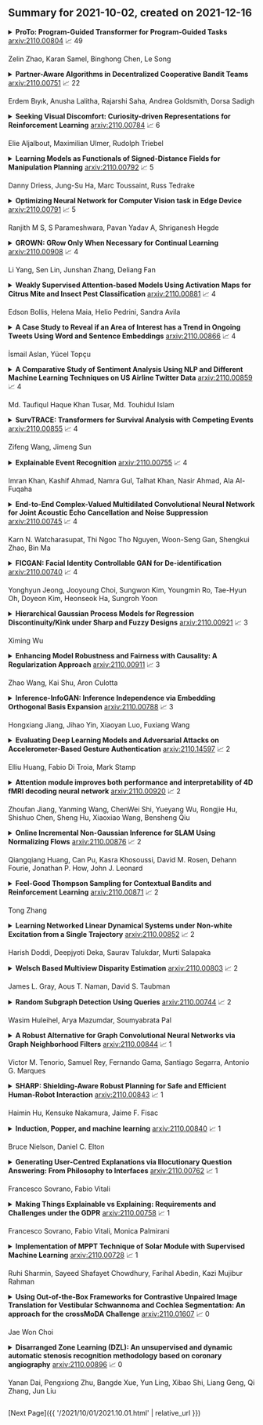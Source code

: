 ## Summary for 2021-10-02, created on 2021-12-16


<details><summary><b>ProTo: Program-Guided Transformer for Program-Guided Tasks</b>
<a href="https://arxiv.org/abs/2110.00804">arxiv:2110.00804</a>
&#x1F4C8; 49 <br>
<p>Zelin Zhao, Karan Samel, Binghong Chen, Le Song</p></summary>
<p>

**Abstract:** Programs, consisting of semantic and structural information, play an important role in the communication between humans and agents. Towards learning general program executors to unify perception, reasoning, and decision making, we formulate program-guided tasks which require learning to execute a given program on the observed task specification. Furthermore, we propose the Program-guided Transformer (ProTo), which integrates both semantic and structural guidance of a program by leveraging cross-attention and masked self-attention to pass messages between the specification and routines in the program. ProTo executes a program in a learned latent space and enjoys stronger representation ability than previous neural-symbolic approaches. We demonstrate that ProTo significantly outperforms the previous state-of-the-art methods on GQA visual reasoning and 2D Minecraft policy learning datasets. Additionally, ProTo demonstrates better generalization to unseen, complex, and human-written programs.

</p>
</details>

<details><summary><b>Partner-Aware Algorithms in Decentralized Cooperative Bandit Teams</b>
<a href="https://arxiv.org/abs/2110.00751">arxiv:2110.00751</a>
&#x1F4C8; 22 <br>
<p>Erdem Bıyık, Anusha Lalitha, Rajarshi Saha, Andrea Goldsmith, Dorsa Sadigh</p></summary>
<p>

**Abstract:** When humans collaborate with each other, they often make decisions by observing others and considering the consequences that their actions may have on the entire team, instead of greedily doing what is best for just themselves. We would like our AI agents to effectively collaborate in a similar way by capturing a model of their partners. In this work, we propose and analyze a decentralized Multi-Armed Bandit (MAB) problem with coupled rewards as an abstraction of more general multi-agent collaboration. We demonstrate that naïve extensions of single-agent optimal MAB algorithms fail when applied for decentralized bandit teams. Instead, we propose a Partner-Aware strategy for joint sequential decision-making that extends the well-known single-agent Upper Confidence Bound algorithm. We analytically show that our proposed strategy achieves logarithmic regret, and provide extensive experiments involving human-AI and human-robot collaboration to validate our theoretical findings. Our results show that the proposed partner-aware strategy outperforms other known methods, and our human subject studies suggest humans prefer to collaborate with AI agents implementing our partner-aware strategy.

</p>
</details>

<details><summary><b>Seeking Visual Discomfort: Curiosity-driven Representations for Reinforcement Learning</b>
<a href="https://arxiv.org/abs/2110.00784">arxiv:2110.00784</a>
&#x1F4C8; 6 <br>
<p>Elie Aljalbout, Maximilian Ulmer, Rudolph Triebel</p></summary>
<p>

**Abstract:** Vision-based reinforcement learning (RL) is a promising approach to solve control tasks involving images as the main observation. State-of-the-art RL algorithms still struggle in terms of sample efficiency, especially when using image observations. This has led to increased attention on integrating state representation learning (SRL) techniques into the RL pipeline. Work in this field demonstrates a substantial improvement in sample efficiency among other benefits. However, to take full advantage of this paradigm, the quality of samples used for training plays a crucial role. More importantly, the diversity of these samples could affect the sample efficiency of vision-based RL, but also its generalization capability. In this work, we present an approach to improve sample diversity for state representation learning. Our method enhances the exploration capability of RL algorithms, by taking advantage of the SRL setup. Our experiments show that our proposed approach boosts the visitation of problematic states, improves the learned state representation, and outperforms the baselines for all tested environments. These results are most apparent for environments where the baseline methods struggle. Even in simple environments, our method stabilizes the training, reduces the reward variance, and promotes sample efficiency.

</p>
</details>

<details><summary><b>Learning Models as Functionals of Signed-Distance Fields for Manipulation Planning</b>
<a href="https://arxiv.org/abs/2110.00792">arxiv:2110.00792</a>
&#x1F4C8; 5 <br>
<p>Danny Driess, Jung-Su Ha, Marc Toussaint, Russ Tedrake</p></summary>
<p>

**Abstract:** This work proposes an optimization-based manipulation planning framework where the objectives are learned functionals of signed-distance fields that represent objects in the scene. Most manipulation planning approaches rely on analytical models and carefully chosen abstractions/state-spaces to be effective. A central question is how models can be obtained from data that are not primarily accurate in their predictions, but, more importantly, enable efficient reasoning within a planning framework, while at the same time being closely coupled to perception spaces. We show that representing objects as signed-distance fields not only enables to learn and represent a variety of models with higher accuracy compared to point-cloud and occupancy measure representations, but also that SDF-based models are suitable for optimization-based planning. To demonstrate the versatility of our approach, we learn both kinematic and dynamic models to solve tasks that involve hanging mugs on hooks and pushing objects on a table. We can unify these quite different tasks within one framework, since SDFs are the common object representation. Video: https://youtu.be/ga8Wlkss7co

</p>
</details>

<details><summary><b>Optimizing Neural Network for Computer Vision task in Edge Device</b>
<a href="https://arxiv.org/abs/2110.00791">arxiv:2110.00791</a>
&#x1F4C8; 5 <br>
<p>Ranjith M S, S Parameshwara, Pavan Yadav A, Shriganesh Hegde</p></summary>
<p>

**Abstract:** The field of computer vision has grown very rapidly in the past few years due to networks like convolution neural networks and their variants. The memory required to store the model and computational expense are very high for such a network limiting it to deploy on the edge device. Many times, applications rely on the cloud but that makes it hard for working in real-time due to round-trip delays. We overcome these problems by deploying the neural network on the edge device itself. The computational expense for edge devices is reduced by reducing the floating-point precision of the parameters in the model. After this the memory required for the model decreases and the speed of the computation increases where the performance of the model is least affected. This makes an edge device to predict from the neural network all by itself.

</p>
</details>

<details><summary><b>GROWN: GRow Only When Necessary for Continual Learning</b>
<a href="https://arxiv.org/abs/2110.00908">arxiv:2110.00908</a>
&#x1F4C8; 4 <br>
<p>Li Yang, Sen Lin, Junshan Zhang, Deliang Fan</p></summary>
<p>

**Abstract:** Catastrophic forgetting is a notorious issue in deep learning, referring to the fact that Deep Neural Networks (DNN) could forget the knowledge about earlier tasks when learning new tasks. To address this issue, continual learning has been developed to learn new tasks sequentially and perform knowledge transfer from the old tasks to the new ones without forgetting. While recent structure-based learning methods show the capability of alleviating the forgetting problem, these methods start from a redundant full-size network and require a complex learning process to gradually grow-and-prune or search the network structure for each task, which is inefficient. To address this problem and enable efficient network expansion for new tasks, we first develop a learnable sparse growth method eliminating the additional pruning/searching step in previous structure-based methods. Building on this learnable sparse growth method, we then propose GROWN, a novel end-to-end continual learning framework to dynamically grow the model only when necessary. Different from all previous structure-based methods, GROWN starts from a small seed network, instead of a full-sized one. We validate GROWN on multiple datasets against state-of-the-art methods, which shows superior performance in both accuracy and model size. For example, we achieve 1.0\% accuracy gain on average compared to the current SOTA results on CIFAR-100 Superclass 20 tasks setting.

</p>
</details>

<details><summary><b>Weakly Supervised Attention-based Models Using Activation Maps for Citrus Mite and Insect Pest Classification</b>
<a href="https://arxiv.org/abs/2110.00881">arxiv:2110.00881</a>
&#x1F4C8; 4 <br>
<p>Edson Bollis, Helena Maia, Helio Pedrini, Sandra Avila</p></summary>
<p>

**Abstract:** Citrus juices and fruits are commodities with great economic potential in the international market, but productivity losses caused by mites and other pests are still far from being a good mark. Despite the integrated pest mechanical aspect, only a few works on automatic classification have handled images with orange mite characteristics, which means tiny and noisy regions of interest. On the computational side, attention-based models have gained prominence in deep learning research, and, along with weakly supervised learning algorithms, they have improved tasks performed with some label restrictions. In agronomic research of pests and diseases, these techniques can improve classification performance while pointing out the location of mites and insects without specific labels, reducing deep learning development costs related to generating bounding boxes. In this context, this work proposes an attention-based activation map approach developed to improve the classification of tiny regions called Two-Weighted Activation Mapping, which also produces locations using feature map scores learned from class labels. We apply our method in a two-stage network process called Attention-based Multiple Instance Learning Guided by Saliency Maps. We analyze the proposed approach in two challenging datasets, the Citrus Pest Benchmark, which was captured directly in the field using magnifying glasses, and the Insect Pest, a large pest image benchmark. In addition, we evaluate and compare our models with weakly supervised methods, such as Attention-based Deep MIL and WILDCAT. The results show that our classifier is superior to literature methods that use tiny regions in their classification tasks, surpassing them in all scenarios by at least 16 percentage points. Moreover, our approach infers bounding box locations for salient insects, even training without any location labels.

</p>
</details>

<details><summary><b>A Case Study to Reveal if an Area of Interest has a Trend in Ongoing Tweets Using Word and Sentence Embeddings</b>
<a href="https://arxiv.org/abs/2110.00866">arxiv:2110.00866</a>
&#x1F4C8; 4 <br>
<p>İsmail Aslan, Yücel Topçu</p></summary>
<p>

**Abstract:** In the field of Natural Language Processing, information extraction from texts has been the objective of many researchers for years. Many different techniques have been applied in order to reveal the opinion that a tweet might have, thus understanding the sentiment of the small writing up to 280 characters. Other than figuring out the sentiment of a tweet, a study can also focus on finding the correlation of the tweets with a certain area of interest, which constitutes the purpose of this study. In order to reveal if an area of interest has a trend in ongoing tweets, we have proposed an easily applicable automated methodology in which the Daily Mean Similarity Scores that show the similarity between the daily tweet corpus and the target words representing our area of interest is calculated by using a naïve correlation-based technique without training any Machine Learning Model. The Daily Mean Similarity Scores have mainly based on cosine similarity and word/sentence embeddings computed by Multilanguage Universal Sentence Encoder and showed main opinion stream of the tweets with respect to a certain area of interest, which proves that an ongoing trend of a specific subject on Twitter can easily be captured in almost real time by using the proposed methodology in this study. We have also compared the effectiveness of using word versus sentence embeddings while applying our methodology and realized that both give almost the same results, whereas using word embeddings requires less computational time than sentence embeddings, thus being more effective. This paper will start with an introduction followed by the background information about the basics, then continue with the explanation of the proposed methodology and later on finish by interpreting the results and concluding the findings.

</p>
</details>

<details><summary><b>A Comparative Study of Sentiment Analysis Using NLP and Different Machine Learning Techniques on US Airline Twitter Data</b>
<a href="https://arxiv.org/abs/2110.00859">arxiv:2110.00859</a>
&#x1F4C8; 4 <br>
<p>Md. Taufiqul Haque Khan Tusar, Md. Touhidul Islam</p></summary>
<p>

**Abstract:** Today's business ecosystem has become very competitive. Customer satisfaction has become a major focus for business growth. Business organizations are spending a lot of money and human resources on various strategies to understand and fulfill their customer's needs. But, because of defective manual analysis on multifarious needs of customers, many organizations are failing to achieve customer satisfaction. As a result, they are losing customer's loyalty and spending extra money on marketing. We can solve the problems by implementing Sentiment Analysis. It is a combined technique of Natural Language Processing (NLP) and Machine Learning (ML). Sentiment Analysis is broadly used to extract insights from wider public opinion behind certain topics, products, and services. We can do it from any online available data. In this paper, we have introduced two NLP techniques (Bag-of-Words and TF-IDF) and various ML classification algorithms (Support Vector Machine, Logistic Regression, Multinomial Naive Bayes, Random Forest) to find an effective approach for Sentiment Analysis on a large, imbalanced, and multi-classed dataset. Our best approaches provide 77% accuracy using Support Vector Machine and Logistic Regression with Bag-of-Words technique.

</p>
</details>

<details><summary><b>SurvTRACE: Transformers for Survival Analysis with Competing Events</b>
<a href="https://arxiv.org/abs/2110.00855">arxiv:2110.00855</a>
&#x1F4C8; 4 <br>
<p>Zifeng Wang, Jimeng Sun</p></summary>
<p>

**Abstract:** In medicine, survival analysis studies the time duration to events of interest such as mortality. One major challenge is how to deal with multiple competing events (e.g., multiple disease diagnoses). In this work, we propose a transformer-based model that does not make the assumption for the underlying survival distribution and is capable of handling competing events, namely SurvTRACE. We account for the implicit \emph{confounders} in the observational setting in multi-events scenarios, which causes selection bias as the predicted survival probability is influenced by irrelevant factors. To sufficiently utilize the survival data to train transformers from scratch, multiple auxiliary tasks are designed for multi-task learning. The model hence learns a strong shared representation from all these tasks and in turn serves for better survival analysis. We further demonstrate how to inspect the covariate relevance and importance through interpretable attention mechanisms of SurvTRACE, which suffices to great potential in enhancing clinical trial design and new treatment development. Experiments on METABRIC, SUPPORT, and SEER data with 470k patients validate the all-around superiority of our method.

</p>
</details>

<details><summary><b>Explainable Event Recognition</b>
<a href="https://arxiv.org/abs/2110.00755">arxiv:2110.00755</a>
&#x1F4C8; 4 <br>
<p>Imran Khan, Kashif Ahmad, Namra Gul, Talhat Khan, Nasir Ahmad, Ala Al-Fuqaha</p></summary>
<p>

**Abstract:** The literature shows outstanding capabilities for CNNs in event recognition in images. However, fewer attempts are made to analyze the potential causes behind the decisions of the models and exploring whether the predictions are based on event-salient objects or regions? To explore this important aspect of event recognition, in this work, we propose an explainable event recognition framework relying on Grad-CAM and an Xception architecture-based CNN model. Experiments are conducted on three large-scale datasets covering a diversified set of natural disasters, social, and sports events. Overall, the model showed outstanding generalization capabilities obtaining overall F1-scores of 0.91, 0.94, and 0.97 on natural disasters, social, and sports events, respectively. Moreover, for subjective analysis of activation maps generated through Grad-CAM for the predicted samples of the model, a crowdsourcing study is conducted to analyze whether the model's predictions are based on event-related objects/regions or not? The results of the study indicate that 78%, 84%, and 78% of the model decisions on natural disasters, sports, and social events datasets, respectively, are based onevent-related objects or regions.

</p>
</details>

<details><summary><b>End-to-End Complex-Valued Multidilated Convolutional Neural Network for Joint Acoustic Echo Cancellation and Noise Suppression</b>
<a href="https://arxiv.org/abs/2110.00745">arxiv:2110.00745</a>
&#x1F4C8; 4 <br>
<p>Karn N. Watcharasupat, Thi Ngoc Tho Nguyen, Woon-Seng Gan, Shengkui Zhao, Bin Ma</p></summary>
<p>

**Abstract:** Echo and noise suppression is an integral part of a full-duplex communication system. Many recent acoustic echo cancellation (AEC) systems rely on a separate adaptive filtering module for linear echo suppression and a neural module for residual echo suppression. However, not only do adaptive filtering modules require convergence and remain susceptible to changes in acoustic environments, but this two-stage framework also often introduces unnecessary delays to the AEC system when neural modules are already capable of both linear and nonlinear echo suppression. In this paper, we exploit the offset-compensating ability of complex time-frequency masks and propose an end-to-end complex-valued neural network architecture. The building block of the proposed model is a pseudocomplex extension based on the densely-connected multidilated DenseNet (D3Net) building block, resulting in a very small network of only 354K parameters. The architecture utilized the multi-resolution nature of the D3Net building blocks to eliminate the need for pooling, allowing the network to extract features using large receptive fields without any loss of output resolution. We also propose a dual-mask technique for joint echo and noise suppression with simultaneous speech enhancement. Evaluation on both synthetic and real test sets demonstrated promising results across multiple energy-based metrics and perceptual proxies.

</p>
</details>

<details><summary><b>FICGAN: Facial Identity Controllable GAN for De-identification</b>
<a href="https://arxiv.org/abs/2110.00740">arxiv:2110.00740</a>
&#x1F4C8; 4 <br>
<p>Yonghyun Jeong, Jooyoung Choi, Sungwon Kim, Youngmin Ro, Tae-Hyun Oh, Doyeon Kim, Heonseok Ha, Sungroh Yoon</p></summary>
<p>

**Abstract:** In this work, we present Facial Identity Controllable GAN (FICGAN) for not only generating high-quality de-identified face images with ensured privacy protection, but also detailed controllability on attribute preservation for enhanced data utility. We tackle the less-explored yet desired functionality in face de-identification based on the two factors. First, we focus on the challenging issue to obtain a high level of privacy protection in the de-identification task while uncompromising the image quality. Second, we analyze the facial attributes related to identity and non-identity and explore the trade-off between the degree of face de-identification and preservation of the source attributes for enhanced data utility. Based on the analysis, we develop Facial Identity Controllable GAN (FICGAN), an autoencoder-based conditional generative model that learns to disentangle the identity attributes from non-identity attributes on a face image. By applying the manifold k-same algorithm to satisfy k-anonymity for strengthened security, our method achieves enhanced privacy protection in de-identified face images. Numerous experiments demonstrate that our model outperforms others in various scenarios of face de-identification.

</p>
</details>

<details><summary><b>Hierarchical Gaussian Process Models for Regression Discontinuity/Kink under Sharp and Fuzzy Designs</b>
<a href="https://arxiv.org/abs/2110.00921">arxiv:2110.00921</a>
&#x1F4C8; 3 <br>
<p>Ximing Wu</p></summary>
<p>

**Abstract:** We propose nonparametric Bayesian estimators for causal inference exploiting Regression Discontinuity/Kink (RD/RK) under sharp and fuzzy designs. Our estimators are based on Gaussian Process (GP) regression and classification. The GP methods are powerful probabilistic modeling approaches that are advantageous in terms of derivative estimation and uncertainty qualification, facilitating RK estimation and inference of RD/RK models. These estimators are extended to hierarchical GP models with an intermediate Bayesian neural network layer and can be characterized as hybrid deep learning models. Monte Carlo simulations show that our estimators perform similarly and often better than competing estimators in terms of precision, coverage and interval length. The hierarchical GP models improve upon one-layer GP models substantially. An empirical application of the proposed estimators is provided.

</p>
</details>

<details><summary><b>Enhancing Model Robustness and Fairness with Causality: A Regularization Approach</b>
<a href="https://arxiv.org/abs/2110.00911">arxiv:2110.00911</a>
&#x1F4C8; 3 <br>
<p>Zhao Wang, Kai Shu, Aron Culotta</p></summary>
<p>

**Abstract:** Recent work has raised concerns on the risk of spurious correlations and unintended biases in statistical machine learning models that threaten model robustness and fairness. In this paper, we propose a simple and intuitive regularization approach to integrate causal knowledge during model training and build a robust and fair model by emphasizing causal features and de-emphasizing spurious features. Specifically, we first manually identify causal and spurious features with principles inspired from the counterfactual framework of causal inference. Then, we propose a regularization approach to penalize causal and spurious features separately. By adjusting the strength of the penalty for each type of feature, we build a predictive model that relies more on causal features and less on non-causal features. We conduct experiments to evaluate model robustness and fairness on three datasets with multiple metrics. Empirical results show that the new models built with causal awareness significantly improve model robustness with respect to counterfactual texts and model fairness with respect to sensitive attributes.

</p>
</details>

<details><summary><b>Inference-InfoGAN: Inference Independence via Embedding Orthogonal Basis Expansion</b>
<a href="https://arxiv.org/abs/2110.00788">arxiv:2110.00788</a>
&#x1F4C8; 3 <br>
<p>Hongxiang Jiang, Jihao Yin, Xiaoyan Luo, Fuxiang Wang</p></summary>
<p>

**Abstract:** Disentanglement learning aims to construct independent and interpretable latent variables in which generative models are a popular strategy. InfoGAN is a classic method via maximizing Mutual Information (MI) to obtain interpretable latent variables mapped to the target space. However, it did not emphasize independent characteristic. To explicitly infer latent variables with inter-independence, we propose a novel GAN-based disentanglement framework via embedding Orthogonal Basis Expansion (OBE) into InfoGAN network (Inference-InfoGAN) in an unsupervised way. Under the OBE module, one set of orthogonal basis can be adaptively found to expand arbitrary data with independence property. To ensure the target-wise interpretable representation, we add a consistence constraint between the expansion coefficients and latent variables on the base of MI maximization. Additionally, we design an alternating optimization step on the consistence constraint and orthogonal requirement updating, so that the training of Inference-InfoGAN can be more convenient. Finally, experiments validate that our proposed OBE module obtains adaptive orthogonal basis, which can express better independent characteristics than fixed basis expression of Discrete Cosine Transform (DCT). To depict the performance in downstream tasks, we compared with the state-of-the-art GAN-based and even VAE-based approaches on different datasets. Our Inference-InfoGAN achieves higher disentanglement score in terms of FactorVAE, Separated Attribute Predictability (SAP), Mutual Information Gap (MIG) and Variation Predictability (VP) metrics without model fine-tuning. All the experimental results illustrate that our method has inter-independence inference ability because of the OBE module, and provides a good trade-off between it and target-wise interpretability of latent variables via jointing the alternating optimization.

</p>
</details>

<details><summary><b>Evaluating Deep Learning Models and Adversarial Attacks on Accelerometer-Based Gesture Authentication</b>
<a href="https://arxiv.org/abs/2110.14597">arxiv:2110.14597</a>
&#x1F4C8; 2 <br>
<p>Elliu Huang, Fabio Di Troia, Mark Stamp</p></summary>
<p>

**Abstract:** Gesture-based authentication has emerged as a non-intrusive, effective means of authenticating users on mobile devices. Typically, such authentication techniques have relied on classical machine learning techniques, but recently, deep learning techniques have been applied this problem. Although prior research has shown that deep learning models are vulnerable to adversarial attacks, relatively little research has been done in the adversarial domain for behavioral biometrics. In this research, we collect tri-axial accelerometer gesture data (TAGD) from 46 users and perform classification experiments with both classical machine learning and deep learning models. Specifically, we train and test support vector machines (SVM) and convolutional neural networks (CNN). We then consider a realistic adversarial attack, where we assume the attacker has access to real users' TAGD data, but not the authentication model. We use a deep convolutional generative adversarial network (DC-GAN) to create adversarial samples, and we show that our deep learning model is surprisingly robust to such an attack scenario.

</p>
</details>

<details><summary><b>Attention module improves both performance and interpretability of 4D fMRI decoding neural network</b>
<a href="https://arxiv.org/abs/2110.00920">arxiv:2110.00920</a>
&#x1F4C8; 2 <br>
<p>Zhoufan Jiang, Yanming Wang, ChenWei Shi, Yueyang Wu, Rongjie Hu, Shishuo Chen, Sheng Hu, Xiaoxiao Wang, Bensheng Qiu</p></summary>
<p>

**Abstract:** Decoding brain cognitive states from neuroimaging signals is an important topic in neuroscience. In recent years, deep neural networks (DNNs) have been recruited for multiple brain state decoding and achieved good performance. However, the open question of how to interpret the DNN black box remains unanswered. Capitalizing on advances in machine learning, we integrated attention modules into brain decoders to facilitate an in-depth interpretation of DNN channels. A 4D convolution operation was also included to extract temporo-spatial interaction within the fMRI signal. The experiments showed that the proposed model obtains a very high accuracy (97.4%) and outperforms previous researches on the 7 different task benchmarks from the Human Connectome Project (HCP) dataset. The visualization analysis further illustrated the hierarchical emergence of task-specific masks with depth. Finally, the model was retrained to regress individual traits within the HCP and to classify viewing images from the BOLD5000 dataset, respectively. Transfer learning also achieves good performance. A further visualization analysis shows that, after transfer learning, low-level attention masks remained similar to the source domain, whereas high-level attention masks changed adaptively. In conclusion, the proposed 4D model with attention module performed well and facilitated interpretation of DNNs, which is helpful for subsequent research.

</p>
</details>

<details><summary><b>Online Incremental Non-Gaussian Inference for SLAM Using Normalizing Flows</b>
<a href="https://arxiv.org/abs/2110.00876">arxiv:2110.00876</a>
&#x1F4C8; 2 <br>
<p>Qiangqiang Huang, Can Pu, Kasra Khosoussi, David M. Rosen, Dehann Fourie, Jonathan P. How, John J. Leonard</p></summary>
<p>

**Abstract:** This paper presents a novel non-Gaussian inference algorithm, Normalizing Flow iSAM (NF-iSAM), for solving SLAM problems with non-Gaussian factors and/or nonlinear measurement models. NF-iSAM exploits the expressive power of neural networks to model normalizing flows that can accurately approximate the joint posterior of highly nonlinear and non-Gaussian factor graphs. By leveraging the Bayes tree, NF-iSAM is able to exploit the sparsity structure of SLAM, thus enabling efficient incremental updates similar to iSAM2, although in the more challenging non-Gaussian setting. We demonstrate the performance of NF-iSAM and compare it against state-of-the-art algorithms such as iSAM2 (Gaussian) and mm-iSAM (non-Gaussian) in synthetic and real range-only SLAM datasets with data association ambiguity.

</p>
</details>

<details><summary><b>Feel-Good Thompson Sampling for Contextual Bandits and Reinforcement Learning</b>
<a href="https://arxiv.org/abs/2110.00871">arxiv:2110.00871</a>
&#x1F4C8; 2 <br>
<p>Tong Zhang</p></summary>
<p>

**Abstract:** Thompson Sampling has been widely used for contextual bandit problems due to the flexibility of its modeling power. However, a general theory for this class of methods in the frequentist setting is still lacking. In this paper, we present a theoretical analysis of Thompson Sampling, with a focus on frequentist regret bounds. In this setting, we show that the standard Thompson Sampling is not aggressive enough in exploring new actions, leading to suboptimality in some pessimistic situations. A simple modification called Feel-Good Thompson Sampling, which favors high reward models more aggressively than the standard Thompson Sampling, is proposed to remedy this problem. We show that the theoretical framework can be used to derive Bayesian regret bounds for standard Thompson Sampling, and frequentist regret bounds for Feel-Good Thompson Sampling. It is shown that in both cases, we can reduce the bandit regret problem to online least squares regression estimation. For the frequentist analysis, the online least squares regression bound can be directly obtained using online aggregation techniques which have been well studied. The resulting bandit regret bound matches the minimax lower bound in the finite action case. Moreover, the analysis can be generalized to handle a class of linearly embeddable contextual bandit problems (which generalizes the popular linear contextual bandit model). The obtained result again matches the minimax lower bound. Finally we illustrate that the analysis can be extended to handle some MDP problems.

</p>
</details>

<details><summary><b>Learning Networked Linear Dynamical Systems under Non-white Excitation from a Single Trajectory</b>
<a href="https://arxiv.org/abs/2110.00852">arxiv:2110.00852</a>
&#x1F4C8; 2 <br>
<p>Harish Doddi, Deepjyoti Deka, Saurav Talukdar, Murti Salapaka</p></summary>
<p>

**Abstract:** We consider a networked linear dynamical system with $p$ agents/nodes. We study the problem of learning the underlying graph of interactions/dependencies from observations of the nodal trajectories over a time-interval $T$. We present a regularized non-casual consistent estimator for this problem and analyze its sample complexity over two regimes: (a) where the interval $T$ consists of $n$ i.i.d. observation windows of length $T/n$ (restart and record), and (b) where $T$ is one continuous observation window (consecutive). Using the theory of $M$-estimators, we show that the estimator recovers the underlying interactions, in either regime, in a time-interval that is logarithmic in the system size $p$. To the best of our knowledge, this is the first work to analyze the sample complexity of learning linear dynamical systems driven by unobserved not-white wide-sense stationary (WSS) inputs.

</p>
</details>

<details><summary><b>Welsch Based Multiview Disparity Estimation</b>
<a href="https://arxiv.org/abs/2110.00803">arxiv:2110.00803</a>
&#x1F4C8; 2 <br>
<p>James L. Gray, Aous T. Naman, David S. Taubman</p></summary>
<p>

**Abstract:** In this work, we explore disparity estimation from a high number of views. We experimentally identify occlusions as a key challenge for disparity estimation for applications with high numbers of views. In particular, occlusions can actually result in a degradation in accuracy as more views are added to a dataset. We propose the use of a Welsch loss function for the data term in a global variational framework for disparity estimation. We also propose a disciplined warping strategy and a progressive inclusion of views strategy that can reduce the need for coarse to fine strategies that discard high spatial frequency components from the early iterations. Experimental results demonstrate that the proposed approach produces superior and/or more robust estimates than other conventional variational approaches.

</p>
</details>

<details><summary><b>Random Subgraph Detection Using Queries</b>
<a href="https://arxiv.org/abs/2110.00744">arxiv:2110.00744</a>
&#x1F4C8; 2 <br>
<p>Wasim Huleihel, Arya Mazumdar, Soumyabrata Pal</p></summary>
<p>

**Abstract:** The planted densest subgraph detection problem refers to the task of testing whether in a given (random) graph there is a subgraph that is unusually dense. Specifically, we observe an undirected and unweighted graph on $n$ nodes. Under the null hypothesis, the graph is a realization of an Erdős-Rényi graph with edge probability (or, density) $q$. Under the alternative, there is a subgraph on $k$ vertices with edge probability $p>q$. The statistical as well as the computational barriers of this problem are well-understood for a wide range of the edge parameters $p$ and $q$. In this paper, we consider a natural variant of the above problem, where one can only observe a small part of the graph using adaptive edge queries.
  For this model, we determine the number of queries necessary and sufficient for detecting the presence of the planted subgraph. Specifically, we show that any (possibly randomized) algorithm must make $\mathsf{Q} = Ω(\frac{n^2}{k^2χ^4(p||q)}\log^2n)$ adaptive queries (on expectation) to the adjacency matrix of the graph to detect the planted subgraph with probability more than $1/2$, where $χ^2(p||q)$ is the Chi-Square distance. On the other hand, we devise a quasi-polynomial-time algorithm that detects the planted subgraph with high probability by making $\mathsf{Q} = O(\frac{n^2}{k^2χ^4(p||q)}\log^2n)$ non-adaptive queries. We then propose a polynomial-time algorithm which is able to detect the planted subgraph using $\mathsf{Q} = O(\frac{n^3}{k^3χ^2(p||q)}\log^3 n)$ queries. We conjecture that in the leftover regime, where $\frac{n^2}{k^2}\ll\mathsf{Q}\ll \frac{n^3}{k^3}$, no polynomial-time algorithms exist. Our results resolve two questions posed in \cite{racz2020finding}, where the special case of adaptive detection and recovery of a planted clique was considered.

</p>
</details>

<details><summary><b>A Robust Alternative for Graph Convolutional Neural Networks via Graph Neighborhood Filters</b>
<a href="https://arxiv.org/abs/2110.00844">arxiv:2110.00844</a>
&#x1F4C8; 1 <br>
<p>Victor M. Tenorio, Samuel Rey, Fernando Gama, Santiago Segarra, Antonio G. Marques</p></summary>
<p>

**Abstract:** Graph convolutional neural networks (GCNNs) are popular deep learning architectures that, upon replacing regular convolutions with graph filters (GFs), generalize CNNs to irregular domains. However, classical GFs are prone to numerical errors since they consist of high-order polynomials. This problem is aggravated when several filters are applied in cascade, limiting the practical depth of GCNNs. To tackle this issue, we present the neighborhood graph filters (NGFs), a family of GFs that replaces the powers of the graph shift operator with $k$-hop neighborhood adjacency matrices. NGFs help to alleviate the numerical issues of traditional GFs, allow for the design of deeper GCNNs, and enhance the robustness to errors in the topology of the graph. To illustrate the advantage over traditional GFs in practical applications, we use NGFs in the design of deep neighborhood GCNNs to solve graph signal denoising and node classification problems over both synthetic and real-world data.

</p>
</details>

<details><summary><b>SHARP: Shielding-Aware Robust Planning for Safe and Efficient Human-Robot Interaction</b>
<a href="https://arxiv.org/abs/2110.00843">arxiv:2110.00843</a>
&#x1F4C8; 1 <br>
<p>Haimin Hu, Kensuke Nakamura, Jaime F. Fisac</p></summary>
<p>

**Abstract:** Jointly achieving safety and efficiency in human-robot interaction (HRI) settings is a challenging problem, as the robot's planning objectives may be at odds with the human's own intent and expectations. Recent approaches ensure safe robot operation in uncertain environments through a supervisory control scheme, sometimes called "shielding", which overrides the robot's nominal plan with a safety fallback strategy when a safety-critical event is imminent. These reactive "last-resort" strategies (typically in the form of aggressive emergency maneuvers) focus on preserving safety without efficiency considerations; when the nominal planner is unaware of possible safety overrides, shielding can be activated more frequently than necessary, leading to degraded performance. In this work, we propose a new shielding-based planning approach that allows the robot to plan efficiently by explicitly accounting for possible future shielding events. Leveraging recent work on Bayesian human motion prediction, the resulting robot policy proactively balances nominal performance with the risk of high-cost emergency maneuvers triggered by low-probability human behaviors. We formalize Shielding-Aware Robust Planning (SHARP) as a stochastic optimal control problem and propose a computationally efficient framework for finding tractable approximate solutions at runtime. Our method outperforms the shielding-agnostic motion planning baseline (equipped with the same human intent inference scheme) on simulated driving examples with human trajectories taken from the recently released Waymo Open Motion Dataset.

</p>
</details>

<details><summary><b>Induction, Popper, and machine learning</b>
<a href="https://arxiv.org/abs/2110.00840">arxiv:2110.00840</a>
&#x1F4C8; 1 <br>
<p>Bruce Nielson, Daniel C. Elton</p></summary>
<p>

**Abstract:** Francis Bacon popularized the idea that science is based on a process of induction by which repeated observations are, in some unspecified way, generalized to theories based on the assumption that the future resembles the past. This idea was criticized by Hume and others as untenable leading to the famous problem of induction. It wasn't until the work of Karl Popper that this problem was solved, by demonstrating that induction is not the basis for science and that the development of scientific knowledge is instead based on the same principles as biological evolution. Today, machine learning is also taught as being rooted in induction from big data. Solomonoff induction implemented in an idealized Bayesian agent (Hutter's AIXI) is widely discussed and touted as a framework for understanding AI algorithms, even though real-world attempts to implement something like AIXI immediately encounter fatal problems. In this paper, we contrast frameworks based on induction with Donald T. Campbell's universal Darwinism. We show that most AI algorithms in use today can be understood as using an evolutionary trial and error process searching over a solution space. In this work we argue that a universal Darwinian framework provides a better foundation for understanding AI systems. Moreover, at a more meta level the process of development of all AI algorithms can be understood under the framework of universal Darwinism.

</p>
</details>

<details><summary><b>Generating User-Centred Explanations via Illocutionary Question Answering: From Philosophy to Interfaces</b>
<a href="https://arxiv.org/abs/2110.00762">arxiv:2110.00762</a>
&#x1F4C8; 1 <br>
<p>Francesco Sovrano, Fabio Vitali</p></summary>
<p>

**Abstract:** We propose a new method for generating explanations with Artificial Intelligence (AI) and a tool to test its expressive power within a user interface. In order to bridge the gap between philosophy and human-computer interfaces, we show a new approach for the generation of interactive explanations based on a sophisticated pipeline of AI algorithms for structuring natural language documents into knowledge graphs, answering questions effectively and satisfactorily. With this work we aim to prove that the philosophical theory of explanations presented by Achinstein can be actually adapted for being implemented into a concrete software application, as an interactive and illocutionary process of answering questions. Specifically, our contribution is an approach to frame illocution in a computer-friendly way, to achieve user-centrality with statistical question answering. In fact, we frame illocution, in an explanatory process, as that mechanism responsible for anticipating the needs of the explainee in the form of unposed, implicit, archetypal questions, hence improving the user-centrality of the underlying explanatory process. More precisely, we hypothesise that given an arbitrary explanatory process, increasing its goal-orientedness and degree of illocution results in the generation of more usable (as per ISO 9241-210) explanations. We tested our hypotheses with a user-study involving more than 60 participants, on two XAI-based systems, one for credit approval (finance) and one for heart disease prediction (healthcare). The results showed that our proposed solution produced a statistically significant improvement (hence with a p-value lower than 0.05) on effectiveness. This, combined with a visible alignment between the increments in effectiveness and satisfaction, suggests that our understanding of illocution can be correct, giving evidence in favour of our theory.

</p>
</details>

<details><summary><b>Making Things Explainable vs Explaining: Requirements and Challenges under the GDPR</b>
<a href="https://arxiv.org/abs/2110.00758">arxiv:2110.00758</a>
&#x1F4C8; 1 <br>
<p>Francesco Sovrano, Fabio Vitali, Monica Palmirani</p></summary>
<p>

**Abstract:** The European Union (EU) through the High-Level Expert Group on Artificial Intelligence (AI-HLEG) and the General Data Protection Regulation (GDPR) has recently posed an interesting challenge to the eXplainable AI (XAI) community, by demanding a more user-centred approach to explain Automated Decision-Making systems (ADMs). Looking at the relevant literature, XAI is currently focused on producing explainable software and explanations that generally follow an approach we could term One-Size-Fits-All, that is unable to meet a requirement of centring on user needs. One of the causes of this limit is the belief that making things explainable alone is enough to have pragmatic explanations. Thus, insisting on a clear separation between explainabilty (something that can be explained) and explanations, we point to explanatorY AI (YAI) as an alternative and more powerful approach to win the AI-HLEG challenge. YAI builds over XAI with the goal to collect and organize explainable information, articulating it into something we called user-centred explanatory discourses. Through the use of explanatory discourses/narratives we represent the problem of generating explanations for Automated Decision-Making systems (ADMs) into the identification of an appropriate path over an explanatory space, allowing explainees to interactively explore it and produce the explanation best suited to their needs.

</p>
</details>

<details><summary><b>Implementation of MPPT Technique of Solar Module with Supervised Machine Learning</b>
<a href="https://arxiv.org/abs/2110.00728">arxiv:2110.00728</a>
&#x1F4C8; 1 <br>
<p>Ruhi Sharmin, Sayeed Shafayet Chowdhury, Farihal Abedin, Kazi Mujibur Rahman</p></summary>
<p>

**Abstract:** In this paper, we proposed a method using supervised ML in solar PV system for MPPT analysis. For this purpose, an overall schematic diagram of a PV system is designed and simulated to create a dataset in MATLAB/ Simulink. Thus, by analyzing the output characteristics of a solar cell, an improved MPPT algorithm on the basis of neural network (NN) method is put forward to track the maximum power point (MPP) of solar cell modules. To perform the task, Bayesian Regularization method was chosen as the training algorithm as it works best even for smaller data supporting the wide range of the train data set. The theoretical results show that the improved NN MPPT algorithm has higher efficiency compared with the Perturb and Observe method in the same environment, and the PV system can keep working at MPP without oscillation and probability of any kind of misjudgment. So it can not only reduce misjudgment, but also avoid power loss around the MPP. Moreover, we implemented the algorithm in a hardware set-up and verified the theoretical result comparing it with the empirical data.

</p>
</details>

<details><summary><b>Using Out-of-the-Box Frameworks for Contrastive Unpaired Image Translation for Vestibular Schwannoma and Cochlea Segmentation: An approach for the crossMoDA Challenge</b>
<a href="https://arxiv.org/abs/2110.01607">arxiv:2110.01607</a>
&#x1F4C8; 0 <br>
<p>Jae Won Choi</p></summary>
<p>

**Abstract:** The purpose of this study is to apply and evaluate out-of-the-box deep learning frameworks for the crossMoDA challenge. We use the CUT model, a model for unpaired image-to-image translation based on patchwise contrastive learning and adversarial learning, for domain adaptation from contrast-enhanced T1 MR to high-resolution T2 MR. As data augmentation, we generate additional images with vestibular schwannomas with lower signal intensity. For the segmentation task, we use the nnU-Net framework. Our final submission achieved mean Dice scores of 0.8299 in the validation phase and 0.8253 in the test phase. Our method ranked 3rd in the crossMoDA challenge.

</p>
</details>

<details><summary><b>Disarranged Zone Learning (DZL): An unsupervised and dynamic automatic stenosis recognition methodology based on coronary angiography</b>
<a href="https://arxiv.org/abs/2110.00896">arxiv:2110.00896</a>
&#x1F4C8; 0 <br>
<p>Yanan Dai, Pengxiong Zhu, Bangde Xue, Yun Ling, Xibao Shi, Liang Geng, Qi Zhang, Jun Liu</p></summary>
<p>

**Abstract:** We proposed a novel unsupervised methodology named Disarranged Zone Learning (DZL) to automatically recognize stenosis in coronary angiography. The methodology firstly disarranges the frames in a video, secondly it generates an effective zone and lastly trains an encoder-decoder GRU model to learn the capability to recover disarranged frames. The breakthrough of our study is to discover and validate the Sequence Intensity (Recover Difficulty) is a measure of Coronary Artery Stenosis Status. Hence, the prediction accuracy of DZL is used as an approximator of coronary stenosis indicator. DZL is an unsupervised methodology and no label engineering effort is needed, the sub GRU model in DZL works as a self-supervised approach. So DZL could theoretically utilize infinitely huge amounts of coronary angiographies to learn and improve performance without laborious data labeling. There is no data preprocessing precondition to run DZL as it dynamically utilizes the whole video, hence it is easy to be implemented and generalized to overcome the data heterogeneity of coronary angiography. The overall average precision score achieves 0.93, AUC achieves 0.8 for this pure methodology. The highest segmented average precision score is 0.98 and the highest segmented AUC is 0.87 for coronary occlusion indicator. Finally, we developed a software demo to implement DZL methodology.

</p>
</details>


[Next Page]({{ '/2021/10/01/2021.10.01.html' | relative_url }})
